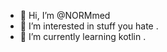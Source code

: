 - 👋 Hi, I’m @NORMmed
- 👀 I’m interested in stuff you hate .
- 🌱 I’m currently learning kotlin .



<!---
NORMmed/NORMmed is a ✨ special ✨ repository because its `README.md` (this file) appears on your GitHub profile.
You can click the Preview link to take a look at your changes.
--->
